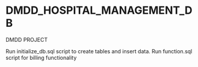 # DMDD_HOSPITAL_MANAGEMENT_DB
DMDD PROJECT

Run initialize_db.sql script to create tables and insert data.
Run function.sql script for billing functionality
